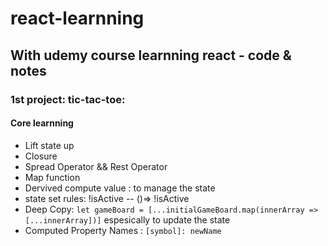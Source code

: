 # react-learnning
With udemy course learnning react - code &amp; notes
---
### 1st project: tic-tac-toe:
#### Core learnning
- Lift state up
- Closure
- Spread Operator && Rest Operator
- Map function
- Dervived compute value : to manage the state
- state set rules: !isActive -- ()=> !isActive
- Deep Copy: ``` let gameBoard = [...initialGameBoard.map(innerArray => [...innerArray])] ```  espesically to update the state
- Computed Property Names : `[symbol]: newName`
